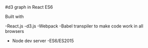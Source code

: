 #d3 graph in React ES6


Built with

-React.js
-d3.js
-Webpack
-Babel transpiler to make code work in all browsers
- Node dev server
-ES6/ES2015

